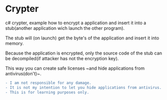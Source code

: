 # Crypter
c# crypter, example how to encrypt a application and insert it into a stub(another application wich launch the other program).

The stub will (on launch) get the byte's of the application and insert it into memory.

Because the application is encrypted, only the source code of the stub can be decompiled(if attacker has not the encryption key).

This way you can create safe licenses ~and hide applications from antivirus(don't)~.

```diff
- I am not responsible for any damage.
- It is not my intention to let you hide applications from antivirus.
- This is for learning purposes only.
```


